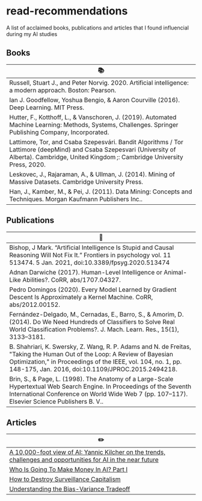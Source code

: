 # read-recommendations
A list of acclaimed books, publications and articles that I found influencial during my AI studies

## Books
|:books:|
| ------------- |
|Russell, Stuart J., and Peter Norvig. 2020. Artificial intelligence: a modern approach. Boston: Pearson.|
|Ian J. Goodfellow, Yoshua Bengio, & Aaron Courville (2016). Deep Learning. MIT Press.|
|Hutter, F., Kotthoff, L., & Vanschoren, J. (2019). Automated Machine Learning: Methods, Systems, Challenges. Springer Publishing Company, Incorporated.|
|Lattimore, Tor, and Csaba Szepesvári. Bandit Algorithms / Tor Lattimore (deepMind) and Csaba Szepesvari (University of Alberta). Cambridge, United Kingdom ;: Cambridge University Press, 2020.|
|Leskovec, J., Rajaraman, A., & Ullman, J. (2014). Mining of Massive Datasets. Cambridge University Press.|
|Han, J., Kamber, M., & Pei, J. (2011). Data Mining: Concepts and Techniques. Morgan Kaufmann Publishers Inc..|

## Publications
|:page_with_curl:|
| ------------- |
|Bishop, J Mark. “Artificial Intelligence Is Stupid and Causal Reasoning Will Not Fix It.” Frontiers in psychology vol. 11 513474. 5 Jan. 2021, doi:10.3389/fpsyg.2020.513474|
|Adnan Darwiche (2017). Human-Level Intelligence or Animal-Like Abilities?. CoRR, abs/1707.04327.|
|Pedro Domingos (2020). Every Model Learned by Gradient Descent Is Approximately a Kernel Machine. CoRR, abs/2012.00152.|
|Fernández-Delgado, M., Cernadas, E., Barro, S., & Amorim, D. (2014). Do We Need Hundreds of Classifiers to Solve Real World Classification Problems?. J. Mach. Learn. Res., 15(1), 3133–3181.|
|B. Shahriari, K. Swersky, Z. Wang, R. P. Adams and N. de Freitas, "Taking the Human Out of the Loop: A Review of Bayesian Optimization," in Proceedings of the IEEE, vol. 104, no. 1, pp. 148-175, Jan. 2016, doi:10.1109/JPROC.2015.2494218.|
|Brin, S., & Page, L. (1998). The Anatomy of a Large-Scale Hypertextual Web Search Engine. In Proceedings of the Seventh International Conference on World Wide Web 7 (pp. 107–117). Elsevier Science Publishers B. V..|

## Articles
|:pencil2:|
| ------------- |
|[A 10,000-foot view of AI: Yannic Kilcher on the trends, challenges and opportunities for AI in the near future](https://towardsdatascience.com/a-10-000-foot-view-of-ai-b679de6fa526)|
|[Who Is Going To Make Money In AI? Part I](https://towardsdatascience.com/who-is-going-to-make-money-in-ai-part-i-77a2f30b8cef)|
|[How to Destroy Surveillance Capitalism](https://onezero.medium.com/how-to-destroy-surveillance-capitalism-8135e6744d59)|
|[Understanding the Bias-Variance Tradeoff](https://towardsdatascience.com/understanding-the-bias-variance-tradeoff-165e6942b229)|
